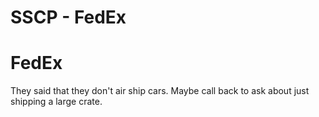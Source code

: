 # SSCP - FedEx

# FedEx

They said that they don't air ship cars. Maybe call back to ask about just shipping a large crate.

